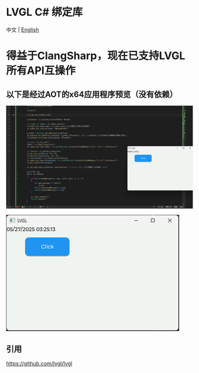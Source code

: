 # LVGL C# 绑定库

中文 | [English](./README_en.md)

# 得益于ClangSharp，现在已支持LVGL所有API互操作

## 以下是经过AOT的x64应用程序预览（没有依赖）

![1.png](./preview/1.png)

![2.png](./preview/2.png)

## 引用

https://github.com/lvgl/lvgl
